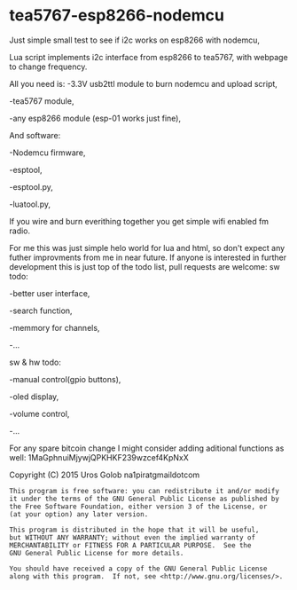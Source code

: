 # tea5767-esp8266-nodemcu
Just simple small test to see if i2c works on esp8266 with nodemcu,

Lua script implements i2c interface from esp8266 to tea5767, with webpage to change frequency.

All you need is: 
-3.3V usb2ttl module to burn nodemcu and upload script,

-tea5767 module,

-any esp8266 module (esp-01 works just fine),

And software:

-Nodemcu firmware,

-esptool,

-esptool.py,

-luatool.py,

If you wire and burn everithing together you get simple wifi enabled fm radio. 

For me this was just simple helo world for lua and html, so don't expect any futher improvments from me in near future. 
If anyone is interested in further development this is just top of the todo list, pull requests are welcome: 
sw todo:

-better user interface,

-search function,

-memmory for channels,

-...

sw & hw todo:

-manual control(gpio buttons),

-oled display,

-volume control,

-...

For any spare bitcoin change I might consider adding aditional functions as well: 
1MaGphnuiMjywjQPKHKF239wzcef4KpNxX 


Copyright (C) 2015  Uros Golob na1piratgmaildotcom


    This program is free software: you can redistribute it and/or modify
    it under the terms of the GNU General Public License as published by
    the Free Software Foundation, either version 3 of the License, or
    (at your option) any later version.

    This program is distributed in the hope that it will be useful,
    but WITHOUT ANY WARRANTY; without even the implied warranty of
    MERCHANTABILITY or FITNESS FOR A PARTICULAR PURPOSE.  See the
    GNU General Public License for more details.

    You should have received a copy of the GNU General Public License
    along with this program.  If not, see <http://www.gnu.org/licenses/>.
